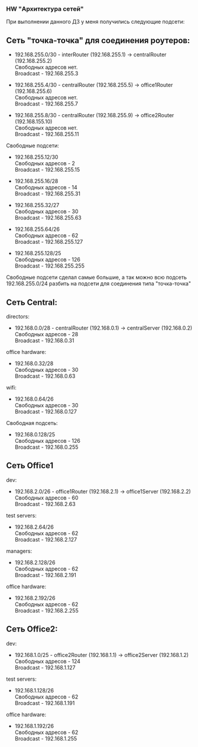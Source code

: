 ### HW "Архитектура сетей"

При выполнении данного ДЗ у меня получились следующие подсети:

## Сеть "точка-точка" для соединения роутеров:

- 192.168.255.0/30 - interRouter (192.168.255.1) -> centralRouter (192.168.255.2)  
Свободных адресов нет.  
Broadcast - 192.168.255.3

- 192.168.255.4/30 - centralRouter (192.168.255.5) -> office1Router (192.168.255.6)  
Свободных адресов нет.  
Broadcast - 192.168.255.7

- 192.168.255.8/30 - centralRouter (192.168.255.9) -> office2Router (192.168.155.10)  
Свободных адресов нет.  
Broadcast - 192.168.255.11

Свободные подсети:
- 192.168.255.12/30  
Свободных адресов - 2  
Broadcast - 192.168.255.15

- 192.168.255.16/28  
Свободных адресов - 14  
Broadcast - 192.168.255.31

- 192.168.255.32/27  
Свободных адресов - 30  
Broadcast - 192.168.255.63

- 192.168.255.64/26  
Свободных адресов - 62  
Broadcast - 192.168.255.127

- 192.168.255.128/25  
Свободных адресов - 126  
Broadcast - 192.168.255.255

Свободные подсети сделал самые большие, а так можно всю подсеть 192.168.255.0/24 разбить на подсети для соединения типа "точка-точка"

## Сеть Central:

directors:
- 192.168.0.0/28 - centralRouter (192.168.0.1) -> centralServer (192.168.0.2)  
Свободных адресов - 28  
Broadcast - 192.168.0.31

office hardware:
- 192.168.0.32/28  
Свободных адресов - 30  
Broadcast - 192.168.0.63

wifi:
- 192.168.0.64/26  
Свободных адресов - 30  
Broadcast - 192.168.0.127

Свободная подсеть:
- 192.168.0.128/25  
Свободных адресов - 126  
Broadcast - 192.168.0.255

## Сеть Office1

dev:
- 192.168.2.0/26 - office1Router (192.168.2.1) -> office1Server (192.168.2.2)  
Свободных адресов - 60  
Broadcast - 192.168.2.63

test servers:
- 192.168.2.64/26  
Свободных адресов - 62  
Broadcast - 192.168.2.127

managers:
- 192.168.2.128/26  
Свободных адресов - 62  
Broadcast - 192.168.2.191

office hardware:
- 192.168.2.192/26  
Свободных адресов - 62  
Broadcast - 192.168.2.255

## Сеть Office2:

dev:
- 192.168.1.0/25 - office2Router (192.168.1.1) -> office2Server (192.168.1.2)  
Свободных адресов - 124  
Broadcast - 192.168.1.127

test servers:
- 192.168.1.128/26  
Свободных адресов - 62  
Broadcast - 192.168.1.191

office hardware:
- 192.168.1.192/26  
Свободных адресов - 62  
Broadcast - 192.168.1.255

